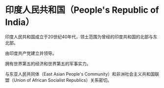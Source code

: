# 印度人民共和国（People's Republic of India）

印度人民共和国成立于20世纪40年代，领土范围为曾经的印度共和国的北部与东北部。

由印度共产党建立并领导。

拥有世界第五的经济和世界第五的军事实力。

与东亚人民共同体（East Asian People's Community）和非洲社会主义共和国联盟（Union of African Socialist Republics）关系密切。
